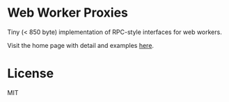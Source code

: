Web Worker Proxies
==================

Tiny (< 850 byte) implementation of RPC-style interfaces for web workers.

Visit the home page with detail and examples [here](http://omphalos.github.com/web-worker-proxies).

License
=======

MIT
